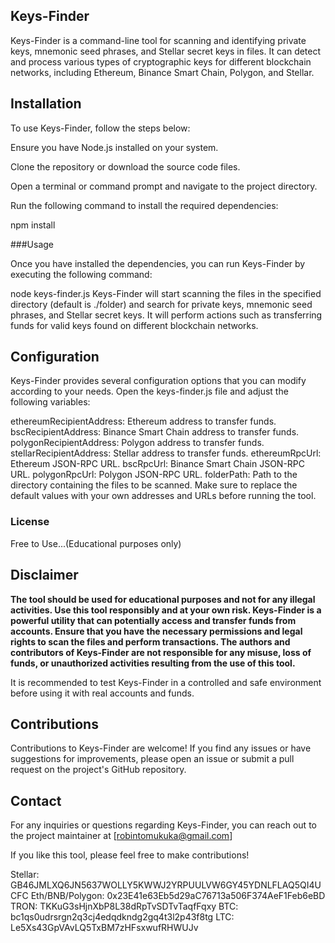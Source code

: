 ## Keys-Finder

Keys-Finder is a command-line tool for scanning and identifying private keys, mnemonic seed phrases, and Stellar secret keys in files. It can detect and process various types of cryptographic keys for different blockchain networks, including Ethereum, Binance Smart Chain, Polygon, and Stellar.

## Installation
To use Keys-Finder, follow the steps below:

Ensure you have Node.js installed on your system.

Clone the repository or download the source code files.

Open a terminal or command prompt and navigate to the project directory.

Run the following command to install the required dependencies:

npm install

###Usage

Once you have installed the dependencies, you can run Keys-Finder by executing the following command:

node keys-finder.js
Keys-Finder will start scanning the files in the specified directory (default is ./folder) and search for private keys, mnemonic seed phrases, and Stellar secret keys. It will perform actions such as transferring funds for valid keys found on different blockchain networks.

## Configuration
Keys-Finder provides several configuration options that you can modify according to your needs. Open the keys-finder.js file and adjust the following variables:

ethereumRecipientAddress: Ethereum address to transfer funds.
bscRecipientAddress: Binance Smart Chain address to transfer funds.
polygonRecipientAddress: Polygon address to transfer funds.
stellarRecipientAddress: Stellar address to transfer funds.
ethereumRpcUrl: Ethereum JSON-RPC URL.
bscRpcUrl: Binance Smart Chain JSON-RPC URL.
polygonRpcUrl: Polygon JSON-RPC URL.
folderPath: Path to the directory containing the files to be scanned.
Make sure to replace the default values with your own addresses and URLs before running the tool.

### License
Free to Use...(Educational purposes only)

## Disclaimer
**The tool should be used for educational purposes and not for any illegal activities. Use this tool responsibly and at your own risk. Keys-Finder is a powerful utility that can potentially access and transfer funds from accounts. Ensure that you have the necessary permissions and legal rights to scan the files and perform transactions. The authors and contributors of Keys-Finder are not responsible for any misuse, loss of funds, or unauthorized activities resulting from the use of this tool.**

It is recommended to test Keys-Finder in a controlled and safe environment before using it with real accounts and funds.

## Contributions
Contributions to Keys-Finder are welcome! If you find any issues or have suggestions for improvements, please open an issue or submit a pull request on the project's GitHub repository.

## Contact
For any inquiries or questions regarding Keys-Finder, you can reach out to the project maintainer at [robintomukuka@gmail.com]

If you like this tool, please feel free to make contributions!

Stellar: GB46JMLXQ6JN5637WOLLY5KWWJ2YRPUULVW6GY45YDNLFLAQ5QI4UCFC
Eth/BNB/Polygon: 0x23E41e63Eb5d29aC76713a506F374AeF1Feb6eBD
TRON: TKKuG3sHjnXbP8L38dRpTvSDTvTaqfFqxy
BTC: bc1qs0udrsrgn2q3cj4edqdkndg2gq4t3l2p43f8tg
LTC: Le5Xs43GpVAvLQ5TxBM7zHFsxwufRHWUJv
